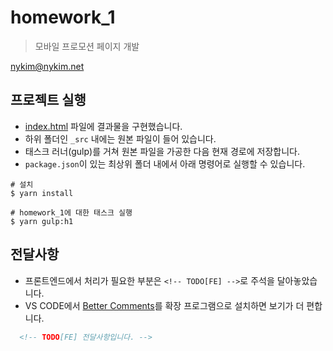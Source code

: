# homework_1

> 모바일 프로모션 페이지 개발

nykim@nykim.net

## 프로젝트 실행

- [index.html](./index.html) 파일에 결과물을 구현했습니다.
- 하위 폴더인 `_src` 내에는 원본 파일이 들어 있습니다.
- 태스크 러너(gulp)를 거쳐 원본 파일을 가공한 다음 현재 경로에 저장합니다.
- `package.json`이 있는 최상위 폴더 내에서 아래 명령어로 실행할 수 있습니다.

```shell
# 설치
$ yarn install

# homework_1에 대한 태스크 실행
$ yarn gulp:h1
```

## 전달사항

- 프론트엔드에서 처리가 필요한 부분은 `<!-- TODO[FE] -->`로 주석을 달아놓았습니다.
- VS CODE에서 [Better Comments](https://marketplace.visualstudio.com/items?itemName=aaron-bond.better-comments)를 확장 프로그램으로 설치하면 보기가 더 편합니다.

```HTML
  <!-- TODO[FE] 전달사항입니다. -->
```
